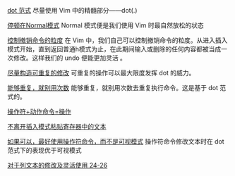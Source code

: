 [dot 范式](../../files/books/Vim.pdf#page=54)
尽量使用 Vim 中的精髓部分——dot(.)

[停顿在Normal模式](../../files/books/Vim.pdf#page=57)
Normal 模式便是我们使用 Vim 时最自然放松的状态

[控制撤销命令的粒度](../../files/books/Vim.pdf#page=58)
在 Vim 中，我们自己可以控制撤销命令的粒度。从进入插入模式开始，直到返回普通h模式为止，在此期间输入或删除的任何内容都被当成一次修改。这样我们的 undo 便能更加灵活 。

[尽量构造可重复的修改](../../files/books/Vim.pdf#page=60)
可重复的操作可以最大限度发挥 dot 的威力。

[能够重复，就别用次数](../../files/books/Vim.pdf#page=67)
能够重复，就别用次数去重复执行命令。这是基于 dot 范式的。

[操作符+动作命令=操作](../../files/books/Vim.pdf#page=70)

[不离开插入模式粘贴寄存器中的文本](../../files/books/Vim.pdf#page=80)

[如果可以，最好使用操作符命令，而不是可视模式](../../files/books/Vim.pdf#page=98)
操作符命令修改文本时在 dot 范式下的表现优于可视模式

[对于列文本的修改及灵活使用 24-26](../../files/books/Vim.pdf#page=101) 